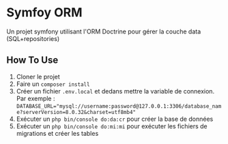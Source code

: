 # Symfoy ORM
Un projet symfony utilisant l'ORM Doctrine pour gérer la couche data (SQL+repositories)

## How To Use
1. Cloner le projet
2. Faire un `composer install`
3. Créer un fichier `.env.local` et dedans mettre la variable de connexion. Par exemple : `DATABASE_URL="mysql://username:password@127.0.0.1:3306/database_name?serverVersion=8.0.32&charset=utf8mb4"`
4. Exécuter un `php bin/console do:da:cr` pour créer la base de données
5. Exécuter un `php bin/console do:mi:mi` pour exécuter les fichiers de migrations et créer les tables